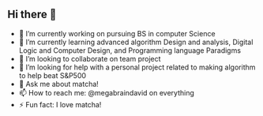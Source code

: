 ## Hi there 👋


- 🔭 I’m currently working on pursuing BS in computer Science
- 🌱 I’m currently learning advanced algorithm Design and analysis, Digital Logic and Computer Design, and Programming language Paradigms
- 👯 I’m looking to collaborate on team project 
- 🤔 I’m looking for help with a personal project related to making algorithm to help beat S&P500
- 💬 Ask me about matcha!
- 📫 How to reach me: @megabraindavid on everything
- ⚡ Fun fact: I love matcha!

